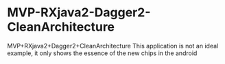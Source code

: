 # MVP-RXjava2-Dagger2-CleanArchitecture
MVP+RXjava2+Dagger2+CleanArchitecture
This application is not an ideal example, it only shows the essence of the new chips in the android
